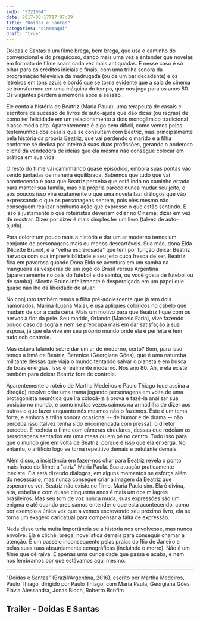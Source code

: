 ```yaml
---
imdb: "5221004"
date: 2017-08-17T17:07:09
title: "Doidas e Santas"
categories: "cinemaqui"
draft: "true"
---
```

Doidas e Santas é um filme brega, bem brega, que usa o caminho do convencional e do preguiçoso, dando mais uma vez a entender que novelas em formato de filme soam cada vez mais antiquadas. E nesse caso é só olhar para os créditos iniciais e finais, com uma trilha sonora da programação televisiva da madrugada (ou de um bar decadente) e os letreiros em tons azuis e bordô que se torna evidente que a sala de cinema se transformou em uma máquina do tempo, que nos joga para os anos 80. Os viajantes perdem a memória após a sessão.

Ele conta a história de Beatriz (Maria Paula), uma terapeuta de casais e escritora de sucesso de livros de auto-ajuda que dão dicas (ou regras) de como ter felicidade em um relacionamento a dois monogâmico tradicional classe média alta. Aparentemente é algo bem difícil, como vemos pelos testemunhos dos casais que se consultam com Beatriz, mas principalmente pela história da própria Beatriz, que vai perdendo o marido e a filha conforme se dedica por inteiro à suas duas profissões, gerando o poderoso clichê da vendedora de ideias que ela mesma não consegue colocar em prática em sua vida.

O resto do filme vai caminhando quase episódico, embora suas pontas vão sendo juntadas de maneira equilibrada. Sabemos que tudo que vai acontecendo é para que Beatriz perceba que está indo no caminho errado para manter sua família, mas ela própria parece nunca mudar seu jeito, e aos poucos isso vira exatamente o que uma novela faz: diálogos que vão expressando o que os personagens sentem, pois eles mesmo não conseguem realizar nenhuma ação que expresse o que estão sentindo. E isso é justamente o que roteiristas deveriam odiar no Cinema: dizer em vez de mostrar. Dizer por dizer é mais simples ler um livro (talvez de auto-ajuda).

Para colorir um pouco mais a história e dar um ar moderno temos um conjunto de personagens mais ou menos descartáveis. Sua mãe, dona Elda (Nicette Bruno), é a "velha esclerosada" que tem por função deixar Beatriz nervosa com sua imprevisibilidade e seu jeito cuca fresca de ser. Beatriz fica em pavorosa quando Dona Elda se aventura em um samba na mangueira às vésperas de um jogo do Brasil versus Argentina (aparentemente no país do futebol e do samba, ou você gosta de futebol ou de samba). Nicette Bruno infelizmente é desperdiçada em um papel que quase não lhe dá liberdade de atuar.

No conjunto também temos a filha pré-adolescente que já tem dois namorados, Marina (Luana Maia), e usa apliques coloridos no cabelo que mudam de cor a cada cena. Mais um motivo para que Beatriz fique com os nervos à flor da pele. Seu marido, Orlando (Marcelo Faria), vive fazendo pouco caso da sogra e nem se preocupa mais em dar satisfação à sua esposa, já que ela vive em seu próprio mundo onde ela é perfeita e tem tudo sob controle.

Mas estava falando sobre dar um ar de moderno, certo? Bom, para isso temos a irmã de Beatriz, Berenice (Georgiana Góes), que é uma natureba militante dessas que viaja o mundo tentando salvar o planeta e em busca de boas energias. Isso é realmente moderno. Nos ano 80. Ah, e ela existe também para deixar Beatriz fora de controle.

Aparentemente o roteiro de Martha Medeiros e Paulo Thiago (que assina a direção) resolve criar uma trama jogando personagens em volta de uma protagonista neurótica que irá colocá-la à prova e fazê-la analisar sua posição no mundo, e como muitas vezes caímos na armadilha de dizer aos outros o que fazer enquanto nós mesmos não o fazemos. Este é um tema forte, e embora a trilha sonora ocasional -- de humor e de drama -- não perceba isso (talvez tenha sido encomendada com pressa), o diretor percebe. E recheia o filme com câmeras circulares, dessas que rodeiam os personagens sentados em uma mesa ou em pé no centro. Tudo isso para que o mundo gire em volta de Beatriz, porque é isso que ela enxerga. No entanto, o artifício logo se torna repetitivo demais e petulante demais.

Além disso, a insistência em fazer-nos ohar para Beatriz revela o ponto mais fraco do filme: a "atriz" Maria Paula. Sua atuação praticamente inexiste. Ela está dizendo diálogos, em alguns momentos se esforça além do necessário, mas nunca consegue criar a imagem da Beatriz que esperamos ver. Beatriz não existe no filme. Maria Paula sim. Ela é divina, alta, esbelta e com quase cinquenta anos é mais um dos milagres brasileiros. Mas seu tom de voz nunca muda, suas expressões são um enigma e até quando precisamos entender o que está acontecendo, como por exemplo a única vez que a vemos escrevendo seu próximo livro, ela se torna um exagero caricatual para compensar a falta de expressão.

Nada disso teria muita importância se a história nos envolvesse, mas nunca envolve. Ela é clichê, brega, novelística demais para conseguir chamar a atenção. É um passeio inconsequente pelas praias do Rio de Janeiro e pelas suas ruas absurdamente cenográficas (incluindo o morro). Não é um filme que dê raiva. É apenas uma curiosidade que passa e acaba, e nem nos lembramos por que estávamos aqui mesmo.

<hr>"Doidas e Santas" (Brazil/Argentina, 2016), escrito por Martha Medeiros, Paulo Thiago, dirigido por Paulo Thiago, com Maria Paula, Georgiana Góes, Flávia Alessandra, Jonas Bloch, Roberto Bonfim

<h2>Trailer - Doidas E Santas</h2>
